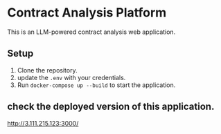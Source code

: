 
# Contract Analysis Platform

This is an LLM-powered contract analysis web application.

## Setup

1. Clone the repository.
2. update the  `.env` with your credentials.
3. Run `docker-compose up --build` to start the application.

## check the deployed version of this application.
http://3.111.215.123:3000/


